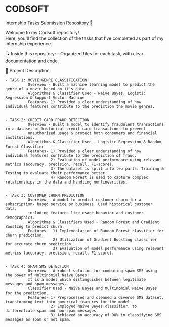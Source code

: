 # CODSOFT
Internship Tasks Submission Repository 📁
<br>

Welcome to my Codsoft repository!
<br>
Here, you'll find the collection of the tasks that I've completed as part of my internship experience. 

🔍 Inside this repository:
    - Organized files for each task, with clear documentation and code. <br>
  
📁 Project Description:


    - TASK 1: MOVIE GENRE CLASSIFICATION
              Overview - Built a machine learning model to predict the genre of a movie based on it's data.
              Algorithms & Classifier Used - Naive Bayes, Logistic Regression & Support Vector Machine
              Features- 1) Provided a clear understanding of how individual features contribute to the prediction the movie genres.
  

    - TASK 2: CREDIT CARD FRAUD DETECTION
              Overview - Built a model to identify fraudulent transactions in a dataset of historical credit card transactions to prevent         
              unauthorized usage & protect both consumers and financial institutions.
              Algorithms & Classifier Used - Logistic Regression & Random Forest Classifier
              Features- 1) Provided a clear understanding of how individual features contribute to the prediction of fraud.
                        2) Evaluation of model performance using relevant metrics (accuracy, precision, recall, F1-score).
                        3) The dataset is split into two parts: Training & Testing to evaluate their performance better.
                        4) Random Forest is used to capture complex relationships in the data and handling nonlinearities.

                        
    - TASK 3: CUSTOMER CHURN PREDICTION
              Overview - A model to predict customer churn for a subscription- based service or business. Used historical customer data,         
              including features like usage behavior and customer demographics.
              Algorithms & Classifiers Used - Random Forest and Gradient Boosting to predict churn. 
              Features-  1) Implementation of Random Forest classifier for churn prediction.
                         2) Utilization of Gradient Boosting classifier for accurate churn prediction.
                         3) Evaluation of model performance using relevant metrics (accuracy, precision, recall, F1-score).
                         

    - TASK 4: SPAM SMS DETECTION
              Overview - A robust solution for combating spam SMS using the power of Multinomial Naive Bayes!
              It is a model which distinguishes between legitimate messages and spam messages.
              Classifier Used - Naive Bayes and Multinomial Naive Bayes for the prediction.
              Features- 1) Preprocessed and cleaned a diverse SMS dataset, transforming text into numerical features for the model.
                        2) Employed Naive Bayes classifier, to differentiate spam and non-spam messages.
                        3) Achieved an accuracy of 98% in classifying SMS messages as spam or not spam.
